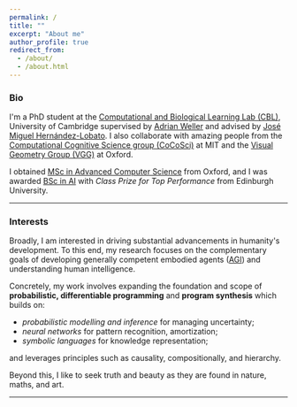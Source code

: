 ```yaml
---
permalink: /
title: ""
excerpt: "About me"
author_profile: true
redirect_from: 
  - /about/
  - /about.html
---
```

### Bio
I'm a PhD student at the [Computational and Biological Learning Lab (CBL)](https://cbl.eng.cam.ac.uk/), University of Cambridge supervised by [Adrian Weller](https://mlg.eng.cam.ac.uk/adrian/) and advised by [José Miguel Hernández-Lobato](https://jmhl.org/). I also collaborate with amazing people from the [Computational Cognitive Science group (CoCoSci)](https://cocosci.mit.edu/) at MIT and the [Visual Geometry Group (VGG)](https://www.robots.ox.ac.uk/~vgg/) at Oxford.

I obtained [MSc in Advanced Computer Science](https://www.cs.ox.ac.uk/teaching/MSCinCS/) from Oxford, and I was awarded [BSc in AI](http://www.drps.ed.ac.uk/17-18/dpt/utaintl.htm) with *Class Prize for Top Performance* from Edinburgh University.

---

### Interests
Broadly, I am interested in driving substantial advancements in humanity's development. To this end, my research focuses on the complementary goals of developing generally competent embodied agents ([AGI](https://en.wikipedia.org/wiki/Artificial_general_intelligence)) and understanding human intelligence.


Concretely, my work involves expanding the foundation and scope of **probabilistic, differentiable programming** and **program synthesis** which builds on:

- *probabilistic modelling and inference* for managing uncertainty;
- *neural networks* for pattern recognition, amortization;
- *symbolic languages* for knowledge representation;

and leverages principles such as causality, compositionally, and hierarchy.

Beyond this, I like to seek truth and beauty as they are found in nature, maths, and art.

---
